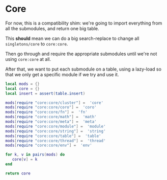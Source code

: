# Core


For now, this is a compatibility shim: we're going to import everything from
all the submodules, and return one big table\.

This **should** mean we can do a big search\-replace to change all
`singletons/core` to `core:core`\.

Then go through and require the appropriate submodules until we're not
using `core:core` at all\.

After that, we want to put each submodule on a table, using a lazy\-load so
that we only get a specific module if we try and use it\.

```lua
local mods = {}
local core = {}
local insert = assert(table.insert)

mods[require "core:core/cluster"] =  'core'
mods[require "core:core/coro"] =  'coro'
mods[require "core:core/fn"] =  'fn'
mods[require "core:core/math"] =  'math'
mods[require "core:core/meta"] =  'meta'
mods[require "core:core/module"] =  'module'
mods[require "core:core/string"] =  'string'
mods[require "core:core/table"] =  'table'
mods[require "core:core/thread"] =  'thread'
mods[require "core:core/env"] =  'env'

for k, v in pairs(mods) do
   core[v] = k
end

return core
```
